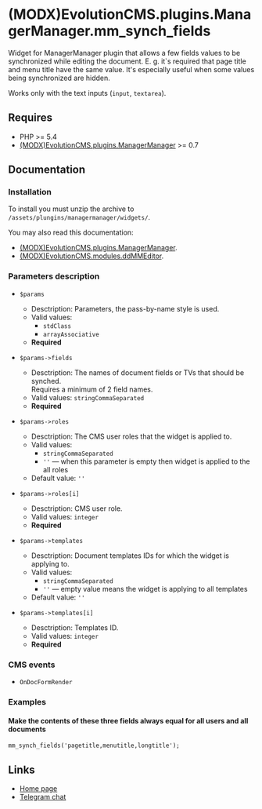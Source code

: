 # (MODX)EvolutionCMS.plugins.ManagerManager.mm_synch_fields

Widget for ManagerManager plugin that allows a few fields values to be synchronized while editing the document. E. g. it`s required that page title and menu title have the same value. It's especially useful when some values being synchronized are hidden.

Works only with the text inputs (`input`, `textarea`).


## Requires

* PHP >= 5.4
* [(MODX)EvolutionCMS.plugins.ManagerManager](https://code.divandesign.biz/modx/managermanager) >= 0.7


## Documentation


### Installation

To install you must unzip the archive to `/assets/plungins/managermanager/widgets/`.


You may also read this documentation:
* [(MODX)EvolutionCMS.plugins.ManagerManager](https://code.divandesign.biz/modx/managermanager).
* [(MODX)EvolutionCMS.modules.ddMMEditor](https://code.divandesign.biz/modx/ddmmeditor).


### Parameters description

* `$params`
	* Desctription: Parameters, the pass-by-name style is used.
	* Valid values:
		* `stdClass`
		* `arrayAssociative`
	* **Required**
	
* `$params->fields`
	* Desctription: The names of document fields or TVs that should be synched.  
		Requires a minimum of 2 field names.
	* Valid values: `stringCommaSeparated`
	* **Required**
	
* `$params->roles`
	* Desctription: The CMS user roles that the widget is applied to.
	* Valid values:
		* `stringCommaSeparated`
		* `''` — when this parameter is empty then widget is applied to the all roles
	* Default value: `''`
	
* `$params->roles[i]`
	* Desctription: CMS user role.
	* Valid values: `integer`
	* **Required**
	
* `$params->templates`
	* Desctription: Document templates IDs for which the widget is applying to.
	* Valid values:
		* `stringCommaSeparated`
		* `''` — empty value means the widget is applying to all templates
	* Default value: `''`
	
* `$params->templates[i]`
	* Desctription: Templates ID.
	* Valid values: `integer`
	* **Required**


### CMS events

* `OnDocFormRender`


### Examples


#### Make the contents of these three fields always equal for all users and all documents

```
mm_synch_fields('pagetitle,menutitle,longtitle');
```


## Links

* [Home page](https://code.divandesign.biz/modx/mm_synch_fields)
* [Telegram chat](https://t.me/dd_code)


<link rel="stylesheet" type="text/css" href="https://DivanDesign.ru/assets/files/ddMarkdown.css" />